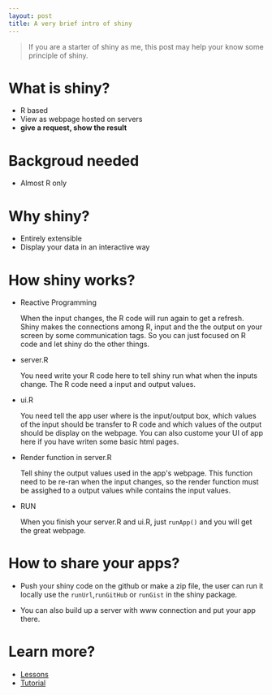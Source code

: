 ```yaml
---
layout: post
title: A very brief intro of shiny
---
```


> If you are a starter of shiny as me, this post may help your know some principle of shiny.  

# What is shiny?

- R based
- View as webpage hosted on servers
- **give a request, show the result**

# Backgroud needed

- Almost R only

# Why shiny?

- Entirely extensible
- Display your data in an interactive way

# How shiny works?

- Reactive Programming

    When the input changes, the R code will run again to get a refresh. Shiny makes the connections among R, input and the the output on your screen by some communication tags. So you can just focused on R code and let shiny do the other things.
    
- server.R

    You need write your R code here to tell shiny run what when the inputs change. The R code need a input and output values.

- ui.R
  
    You need tell the app user where is the input/output box, which values of the input should be transfer to R code and which values of the output should be display on the webpage. You can also custome your UI of app here if you have writen some basic html pages.
    
- Render function in server.R

    Tell shiny the output values used in the app's webpage. This function need to be re-ran when the input changes, so the render function must be assighed to a output values while contains the input values.

- RUN

    When you finish your server.R and ui.R, just `runApp()` and you will get the great webpage.
    
# How to share your apps?

- Push your shiny code on the github or make a zip file, the user can run it locally use the `runUrl`,`runGitHub` or `runGist` in the shiny package.

- You can also build up a server with www connection and put your app there.

# Learn more?

- [Lessons](http://www.rstudio.com/shiny/lessons/Intro/)
- [Tutorial](http://rstudio.github.io/shiny/tutorial/)
